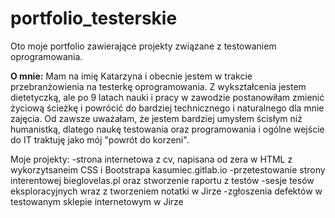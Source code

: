 # portfolio_testerskie
Oto moje portfolio zawierające projekty związane z testowaniem oprogramowania.

**O mnie:**
Mam na imię Katarzyna i obecnie jestem w trakcie przebranżowienia na testerkę oprogramowania. Z wykształcenia jestem dietetyczką, ale po 9 latach nauki i pracy w zawodzie postanowiłam zmienić życiową ścieżkę i powrócić do bardziej technicznego i naturalnego dla mnie zajęcia. Od zawsze uważałam, że jestem bardziej umysłem ścisłym niż humanistką, dlatego naukę testowania oraz programowania i ogólne wejście do IT traktuję jako mój "powrót do korzeni".

Moje projekty:
-strona internetowa z cv, napisana od zera w HTML z wykorzytsaneim CSS i Bootstrapa kasumiec.gitlab.io
-przetestowanie strony interentowej bieglovelas.pl oraz stworzenie raportu z testów
-sesje tesów eksploracyjnych wraz z tworzeniem notatki w Jirze
-zgłoszenia defektów w testowanym sklepie internetowym w Jirze


